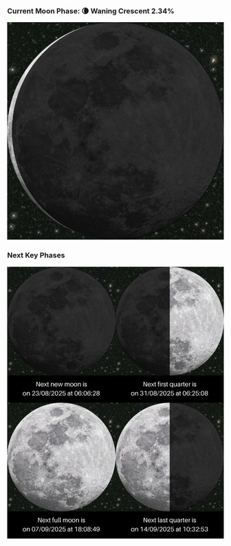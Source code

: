 ### Current Moon Phase: 🌘 Waning Crescent 2.34%
![Moon Phase](moonphase.png)
### Next Key Phases
![Gallery](gallery.png)